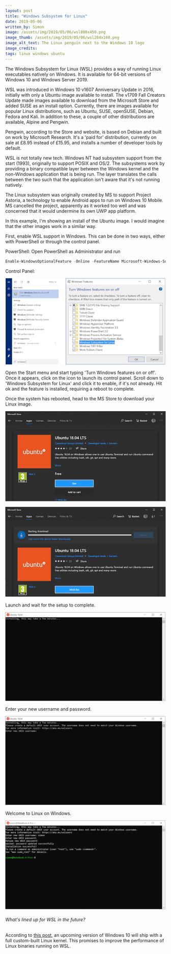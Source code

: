 ```yaml
---
layout: post
title: "Windows Subsystem for Linux"
date: 2019-05-06
written_by: Simon
image: /assets/img/2019/05/06/wsl800x450.png
image_thumb: /assets/img/2019/05/06/wsl284x160.png
image_alt_text: The Linux penguin next to the Windows 10 logo
image_credits:  
tags: linux windows ubuntu
---
```


The Windows Subsystem for Linux (WSL) provides a way of running Linux executables natively on Windows. It is available for 64-bit versions of Windows 10 and Windows Server 2019.

WSL was introduced in Windows 10 v1607 Anniversary Update in 2016, initially with only a Ubuntu image available to install. The v1709 Fall Creators Update made images available to download from the Microsoft Store and added SUSE as an install option. Currently, there are images available for popular Linux distributions, such as Ubuntu, SUSE, openSUSE, Debian, Fedora and Kali. In addition to these, a couple of other distributions are available, Alpine and Pengwin.

Pengwin, according to the Store and website, is based on Debian and built on work by Microsoft Research. It's a 'paid for' distribution, currently on sale at £8.95 instead of £15.95, and installs a number of developer tools by default.

WSL is not totally new tech. Windows NT had subsystem support from the start (1993), originally to support POSIX and OS/2.  The subsystems work by providing a binary compatible layer between the Windows kernel and the non-Windows application that is being run. The layer translates the calls between the two such that the application isn't aware that it's not running natively.

The Linux subsystem was originally created by MS to support Project Astoria, a technology to enable Android apps to run on Windows 10 Mobile. MS cancelled the project, apparently as it worked too well and was concerned that it would undermine its own UWP app platform.

In this example, I'm showing an install of the Ubuntu image. I would imagine that the other images work in a similar way.

First, enable WSL support in Windows. This can be done in two ways, either with PowerShell or through the control panel.

PowerShell:
Open PowerShell as Administrator and run
```powershell
Enable-WindowsOptionalFeature -Online -FeatureName Microsoft-Windows-Subsystem-Linux
```

Control Panel:

![The Windows Features control panel](/assets/img/2019/05/06/controlpanel.png)

Open the Start menu and start typing 'Turn Windows features on or off'.
Once it appears, click on the icon to launch its control panel.
Scroll down to 'Windows Subsystem for Linux' and click it to enable, if it's not already.
Hit ok and the feature is installed, requiring a reboot to complete.

Once the system has rebooted, head to the MS Store to download your Linux image.

![Ubuntu page in the Microsoft Store](/assets/img/2019/05/06/ubuntu1.png)

![Downloading Ubuntu from the Microsoft Store](/assets/img/2019/05/06/ubuntu2.png)

Launch and wait for the setup to complete.

![First launch of Ubuntu](/assets/img/2019/05/06/ubuntu3.png)

Enter your new username and password.

![Ubuntu setting user](/assets/img/2019/05/06/ubuntu4.png)

Welcome to Linux on Windows.

![Ubuntu installed](/assets/img/2019/05/06/ubuntu5.png)

###### What's lined up for WSL in the future? 
According to [this post](https://devblogs.microsoft.com/commandline/shipping-a-linux-kernel-with-windows/), an upcoming version of Windows 10 will ship with a full custom-built Linux kernel. This promises to improve the performance of Linux binaries running on WSL.
